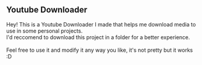 <h2>Youtube Downloader</h2>
Hey! This is a Youtube Downloader I made that helps me download media to use in some personal projects. <br>
I'd reccomend to download this project in a folder for a better experience. <br> <br>
Feel free to use it and modify it any way you like, it's not pretty but it works :D
